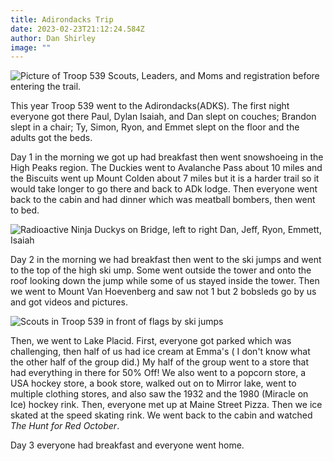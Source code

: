 ```yaml
---
title: Adirondacks Trip
date: 2023-02-23T21:12:24.584Z
author: Dan Shirley
image: ""
---
```

![Picture of Troop 539 Scouts, Leaders, and Moms and registration before entering the trail.](img/fb_img_1676975572980.jpg "Registering to go on the trail")

This year Troop 539 went to the Adirondacks(ADKS). The first night everyone got there Paul, Dylan Isaiah, and Dan slept on couches; Brandon slept in a chair; Ty, Simon, Ryon, and Emmet slept on the floor and the adults got the beds. 

Day 1 in the morning we got up had breakfast then went snowshoeing in the High Peaks region. The Duckies went to Avalanche Pass about 10 miles and the Biscuits went up Mount Colden about 7 miles but it is a harder trail so it would take longer to go there and back to ADk lodge. Then everyone went back to the cabin and had dinner which was meatball bombers, then went to bed. 

![Radioactive Ninja Duckys on Bridge, left to right Dan, Jeff, Ryon, Emmett, Isaiah](img/fb_img_1676975630231.jpg "Crossing the Ausable, again, towards Avalanche Pass")

Day 2 in the morning we had breakfast then went to the ski jumps and went to the top of the high ski ump. Some went outside the tower and onto the roof looking down the jump while some of us stayed inside the tower. Then we went to Mount Van Hoevenberg and saw not 1 but 2 bobsleds go by us and got videos and pictures. 

![Scouts in Troop 539 in front of flags by ski jumps](img/fb_img_1676975682335.jpg "By the ski jumps")

Then, we went to Lake Placid. First, everyone got parked which was challenging, then half of us had ice cream at Emma's ( I don't know what the other half of the group did.)  My half of the group went to a store that had everything in there for 50% Off! We also went to a popcorn store, a USA hockey store, a book store, walked out on to Mirror lake, went to multiple clothing stores, and also saw the 1932 and the 1980 (Miracle on Ice) hockey rink. Then, everyone met up at Maine Street Pizza. Then we ice skated at the speed skating rink. We went back to the cabin and watched *The Hunt for Red October*. 

Day 3 everyone had breakfast and everyone went home.